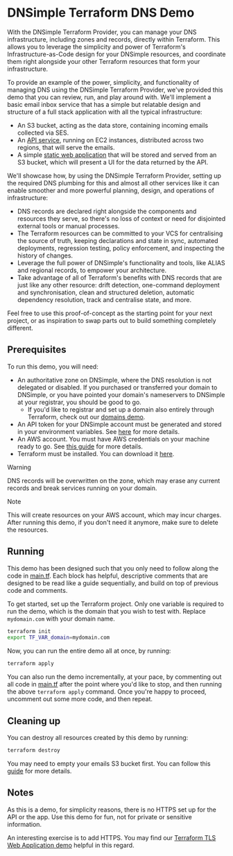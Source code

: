 # DNSimple Terraform DNS Demo

With the DNSimple Terraform Provider, you can manage your DNS infrastructure, including zones and records, directly within Terraform. This allows you to leverage the simplicity and power of Terraform's Infrastructure-as-Code design for your DNSimple resources, and coordinate them right alongside your other Terraform resources that form your infrastructure.

To provide an example of the power, simplicity, and functionality of managing DNS using the DNSimple Terraform Provider, we've provided this demo that you can review, run, and play around with. We'll implement a basic email inbox service that has a simple but relatable design and structure of a full stack application with all the typical infrastructure:

- An S3 bucket, acting as the data store, containing incoming emails collected via SES.
- An [API service](./api.py), running on EC2 instances, distributed across two regions, that will serve the emails.
- A simple [static web application](./app.html) that will be stored and served from an S3 bucket, which will present a UI for the data returned by the API.

We'll showcase how, by using the DNSimple Terraform Provider, setting up the required DNS plumbing for this and almost all other services like it can enable smoother and more powerful planning, design, and operations of infrastructure:

- DNS records are declared right alongside the components and resources they serve, so there's no loss of context or need for disjointed external tools or manual processes.
- The Terraform resources can be committed to your VCS for centralising the source of truth, keeping declarations and state in sync, automated deployments, regression testing, policy enforcement, and inspecting the history of changes.
- Leverage the full power of DNSimple's functionality and tools, like ALIAS and regional records, to empower your architecture.
- Take advantage of all of Terraform's benefits with DNS records that are just like any other resource: drift detection, one-command deployment and synchronisation, clean and structured deletion, automatic dependency resolution, track and centralise state, and more.

Feel free to use this proof-of-concept as the starting point for your next project, or as inspiration to swap parts out to build something completely different.

## Prerequisites

To run this demo, you will need:

- An authoritative zone on DNSimple, where the DNS resolution is not delegated or disabled. If you purchased or transferred your domain to DNSimple, or you have pointed your domain's nameservers to DNSimple at your registrar, you should be good to go.
  - If you'd like to registrar and set up a domain also entirely through Terraform, check out our [domains demo](../domains).
- An API token for your DNSimple account must be generated and stored in your environment variables. See [here](https://support.dnsimple.com/articles/api-access-token/) for more details.
- An AWS account. You must have AWS credentials on your machine ready to go. See [this guide](https://registry.terraform.io/providers/hashicorp/aws/latest/docs#authentication-and-configuration) for more details.
- Terraform must be installed. You can download it [here](https://developer.hashicorp.com/terraform/downloads).

> [!WARNING]
> DNS records will be overwritten on the zone, which may erase any current records and break services running on your domain.

> [!NOTE]
> This will create resources on your AWS account, which may incur charges. After running this demo, if you don't need it anymore, make sure to delete the resources.

## Running

This demo has been designed such that you only need to follow along the code in [main.tf](./main.tf). Each block has helpful, descriptive comments that are designed to be read like a guide sequentially, and build on top of previous code and comments.

To get started, set up the Terraform project. Only one variable is required to run the demo, which is the domain that you wish to test with. Replace `mydomain.com` with your domain name.

```bash
terraform init
export TF_VAR_domain=mydomain.com
```

Now, you can run the entire demo all at once, by running:

```bash
terraform apply
```

You can also run the demo incrementally, at your pace, by commenting out all code in [main.tf](./main.tf) after the point where you'd like to stop, and then running the above `terraform apply` command. Once you're happy to proceed, uncomment out some more code, and then repeat.

## Cleaning up

You can destroy all resources created by this demo by running:

```bash
terraform destroy
```

You may need to empty your emails S3 bucket first. You can follow this [guide](https://docs.aws.amazon.com/AmazonS3/latest/userguide/empty-bucket.html) for more details.

## Notes

As this is a demo, for simplicity reasons, there is no HTTPS set up for the API or the app. Use this demo for fun, not for private or sensitive information.

An interesting exercise is to add HTTPS. You may find our [Terraform TLS Web Application demo](../tls-web-application) helpful in this regard.
